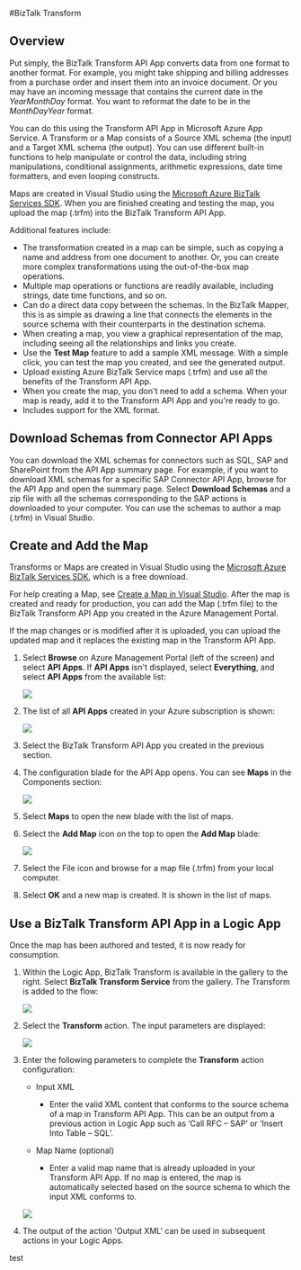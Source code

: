 <properties 
	pageTitle="BizTalk Transform" 
	description="Learn how to transform XML documents from one schema to another." 
	authors="anuragdalmia" 
	manager="dwrede" 
	editor="" 
	services="app-service\logic" 
	documentationCenter=""/>

<tags
	ms.service="app-service-logic"
	ms.workload="integration"
	ms.tgt_pltfrm="na"
	ms.devlang="na"
	ms.topic="article"
	ms.date="06/30/2015"
	ms.author="anuragdalmia"/>

#BizTalk Transform


## Overview
Put simply, the BizTalk Transform API App converts data from one format to another format. For example, you might take shipping and billing addresses from a purchase order and insert them into an invoice document. Or you may have an incoming message that contains the current date in the *YearMonthDay* format. You want to reformat the date to be in the *MonthDayYear* format. 

You can do this using the Transform API App in Microsoft Azure App Service. A Transform or a Map consists of a Source XML schema (the input) and a Target XML schema (the output). You can use different built-in functions to help manipulate or control the data, including string manipulations, conditional assignments, arithmetic expressions, date time formatters, and even looping constructs. 

Maps are created in Visual Studio using the [Microsoft Azure BizTalk Services SDK](http://www.microsoft.com/download/details.aspx?id=39087). When you are finished creating and testing the map, you upload the map (.trfm) into the BizTalk Transform API App.

Additional features include:

- The transformation created in a map can be simple, such as copying a name and address from one document to another. Or, you can create more complex transformations using the out-of-the-box map operations.
- Multiple map operations or functions are readily available, including strings, date time functions, and so on.
- Can do a direct data copy between the schemas. In the BizTalk Mapper, this is as simple as drawing a line that connects the elements in the source schema with their counterparts in the destination schema.
- When creating a map, you view a graphical representation of the map, including seeing all the relationships and links you create.
- Use the **Test Map** feature to add a sample XML message. With a simple click, you can test the map you created, and see the generated output.
- Upload existing Azure BizTalk Service maps (.trfm) and use all the benefits of the Transform API App.
- When you create the map, you don't need to add a schema. When your map is ready, add it to the Transform API App and you're ready to go. 
- Includes support for the XML format.


## Download Schemas from Connector API Apps
You can download the XML schemas for connectors such as SQL, SAP and SharePoint from the API App summary page. For example, if you want to download XML schemas for a specific SAP Connector API App, browse for the API App and open the summary page. Select **Download Schemas** and a zip file with all the schemas corresponding to the SAP actions is downloaded to your computer. You can use the schemas to author a map (.trfm) in Visual Studio.


## Create and Add the Map
Transforms or Maps are created in Visual Studio using the [Microsoft Azure BizTalk Services SDK](http://www.microsoft.com/download/details.aspx?id=39087), which is a free download. 

For help creating a Map, see [Create a Map in Visual Studio](http://aka.ms/createamapinvs). After the map is created and ready for production, you can add the Map (.trfm file) to the BizTalk Transform API App you created in the Azure Management Portal. 

If the map changes or is modified after it is uploaded, you can upload the updated map and it replaces the existing map in the Transform API App.

1.	Select **Browse** on Azure Management Portal (left of the screen) and select **API Apps**. If **API Apps** isn't displayed, select **Everything**, and select **API Apps** from the available list:

	![][7]

2.	The list of all **API Apps** created in your Azure subscription is shown:

	![][8]

3.	Select the BizTalk Transform API App you created in the previous section.

4.	The configuration blade for the API App opens. You can see **Maps** in the Components section:

	![][9]

5.	Select **Maps** to open the new blade with the list of maps.

6.	Select the **Add Map** icon on the top to open the **Add Map** blade:

	![][10]

7.	Select the File icon and browse for a map file (.trfm) from your local computer.

8.  Select **OK** and a new map is created. It is shown in the list of maps.


## Use a BizTalk Transform API App in a Logic App
Once the map has been authored and tested, it is now ready for consumption.

1. Within the Logic App, BizTalk Transform is available in the gallery to the right. Select  **BizTalk Transform Service** from the gallery. The Transform is added to the flow:

	![][11]

2. Select the **Transform** action. The input parameters are displayed:

	![][12]

3. Enter the following parameters to complete the **Transform** action configuration:
		 
	- Input XML
		- Enter the valid XML content that conforms to the source schema of a map in Transform API App. This can be an output from a previous action in Logic App such as ‘Call RFC – SAP’ or ‘Insert Into Table – SQL’.
		
	- Map Name (optional)
		- Enter a valid map name that is already uploaded in your Transform API App. If no map is entered, the map is automatically selected based on the source schema to which the input XML conforms to.

	![][13]

4. The output of the action 'Output XML' can be used in subsequent actions in your Logic Apps.

<!--Image references-->
[1]: ./media/app-service-logic-transform-xml-documents/Create_Everything.png
[2]: ./media/app-service-logic-transform-xml-documents/Create_Marketplace.png
[4]: ./media/app-service-logic-transform-xml-documents/Search_TransformAPIApp.png
[5]: ./media/app-service-logic-transform-xml-documents/Transform_APIApp_Landing_Page.png
[6]: ./media/app-service-logic-transform-xml-documents/New_TransformAPIApp_Blade.png
[7]: ./media/app-service-logic-transform-xml-documents/Browse_APIApps.png
[8]: ./media/app-service-logic-transform-xml-documents/Select_APIApp_List.png
[9]: ./media/app-service-logic-transform-xml-documents/Configure_Transform_APIApp.png
[10]: ./media/app-service-logic-transform-xml-documents/Add_Map.png
[11]: ./media/app-service-logic-transform-xml-documents/Transform_action_flow.png
[12]: ./media/app-service-logic-transform-xml-documents/Transform_Inputs.png
[13]: ./media/app-service-logic-transform-xml-documents/Transform_configured.png
[14]: ./media/app-service-logic-transform-xml-documents/Download_Schemas.png



 
test
